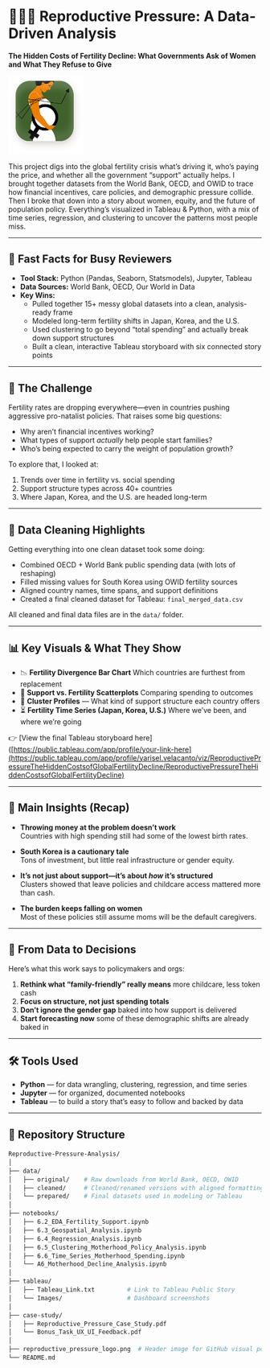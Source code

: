 # 👩‍👧‍👦 Reproductive Pressure: A Data-Driven Analysis  
**The Hidden Costs of Fertility Decline: What Governments Ask of Women and What They Refuse to Give**

<img src="reproductive_pressure_logo.png" alt="Reproductive Pressure Logo" width="150">

This project digs into the global fertility crisis what’s driving it, who’s paying the price, and whether all the government “support” actually helps. I brought together datasets from the World Bank, OECD, and OWID to trace how financial incentives, care policies, and demographic pressure collide. Then I broke that down into a story about women, equity, and the future of population policy. Everything’s visualized in Tableau & Python, with a mix of time series, regression, and clustering to uncover the patterns most people miss.

---

## 🚀 Fast Facts for Busy Reviewers

- **Tool Stack:** Python (Pandas, Seaborn, Statsmodels), Jupyter, Tableau  
- **Data Sources:** World Bank, OECD, Our World in Data  
- **Key Wins:**
  - Pulled together 15+ messy global datasets into a clean, analysis-ready frame  
  - Modeled long-term fertility shifts in Japan, Korea, and the U.S.  
  - Used clustering to go beyond “total spending” and actually break down support structures  
  - Built a clean, interactive Tableau storyboard with six connected story points  

---

## 🎯 The Challenge

Fertility rates are dropping everywhere—even in countries pushing aggressive pro-natalist policies. That raises some big questions:

- Why aren’t financial incentives working?  
- What types of support *actually* help people start families?  
- Who’s being expected to carry the weight of population growth?

To explore that, I looked at:
1. Trends over time in fertility vs. social spending  
2. Support structure types across 40+ countries  
3. Where Japan, Korea, and the U.S. are headed long-term

---

## 🧹 Data Cleaning Highlights

Getting everything into one clean dataset took some doing:

- Combined OECD + World Bank public spending data (with lots of reshaping)  
- Filled missing values for South Korea using OWID fertility sources  
- Aligned country names, time spans, and support definitions  
- Created a final cleaned dataset for Tableau: `final_merged_data.csv`

All cleaned and final data files are in the `data/` folder.

---

## 📊 Key Visuals & What They Show

- 📉 **Fertility Divergence Bar Chart** Which countries are furthest from replacement  
- 🔎 **Support vs. Fertility Scatterplots** Comparing spending to outcomes  
- 🧩 **Cluster Profiles** — What kind of support structure each country offers  
- ⏳ **Fertility Time Series (Japan, Korea, U.S.)** Where we’ve been, and where we’re going

👉 [View the final Tableau storyboard here]([https://public.tableau.com/app/profile/your-link-here](https://public.tableau.com/app/profile/yarisel.velacanto/viz/ReproductivePressureTheHiddenCostsofGlobalFertilityDecline/ReproductivePressureTheHiddenCostsofGlobalFertilityDecline)

---

## 🧠 Main Insights (Recap)

- **Throwing money at the problem doesn’t work**  
  Countries with high spending still had some of the lowest birth rates.

- **South Korea is a cautionary tale**  
  Tons of investment, but little real infrastructure or gender equity.

- **It’s not just about support—it’s about *how* it’s structured**  
  Clusters showed that leave policies and childcare access mattered more than cash.

- **The burden keeps falling on women**  
  Most of these policies still assume moms will be the default caregivers.

---

## 💼 From Data to Decisions

Here’s what this work says to policymakers and orgs:

1. **Rethink what “family-friendly” really means** more childcare, less token cash  
2. **Focus on structure, not just spending totals**  
3. **Don’t ignore the gender gap** baked into how support is delivered  
4. **Start forecasting now** some of these demographic shifts are already baked in

---

## 🛠️ Tools Used

- **Python** — for data wrangling, clustering, regression, and time series  
- **Jupyter** — for organized, documented notebooks  
- **Tableau** — to build a story that’s easy to follow and backed by data  

---

## 📁 Repository Structure

```bash
Reproductive-Pressure-Analysis/
│
├── data/
│   ├── original/    # Raw downloads from World Bank, OECD, OWID
│   ├── cleaned/     # Cleaned/renamed versions with aligned formatting
│   └── prepared/    # Final datasets used in modeling or Tableau
│
├── notebooks/
│   ├── 6.2_EDA_Fertility_Support.ipynb
│   ├── 6.3_Geospatial_Analysis.ipynb
│   ├── 6.4_Regression_Analysis.ipynb
│   ├── 6.5_Clustering_Motherhood_Policy_Analysis.ipynb
│   ├── 6.6_Time_Series_Motherhood_Spending.ipynb
│   └── A6_Motherhood_Decline_Analysis.ipynb
│
├── tableau/
│   ├── Tableau_Link.txt         # Link to Tableau Public Story
│   └── Images/                  # Dashboard screenshots
│
├── case-study/
│   ├── Reproductive_Pressure_Case_Study.pdf
│   └── Bonus_Task_UX_UI_Feedback.pdf
│
├── reproductive_pressure_logo.png  # Header image for GitHub visual polish
└── README.md
